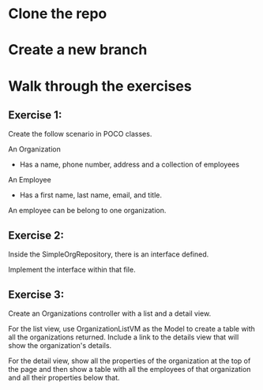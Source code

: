 ﻿# Clone the repo
# Create a new branch
# Walk through the exercises

## Exercise 1:
Create the follow scenario in POCO classes.

An Organization
- Has a name, phone number, address and a collection of employees

An Employee
- Has a first name, last name, email, and title.

An employee can be belong to one organization.


## Exercise 2:
Inside the SimpleOrgRepository, there is an interface defined.

Implement the interface within that file.

## Exercise 3:
Create an Organizations controller with a list and a detail view.

For the list view, use OrganizationListVM as the Model to create a table with
all the organizations returned.  Include a link to the details view that will
show the organization's details.

For the detail view, show all the properties of the organization at the top of
the page and then show a table with all the employees of that organization
and all their properties below that.
